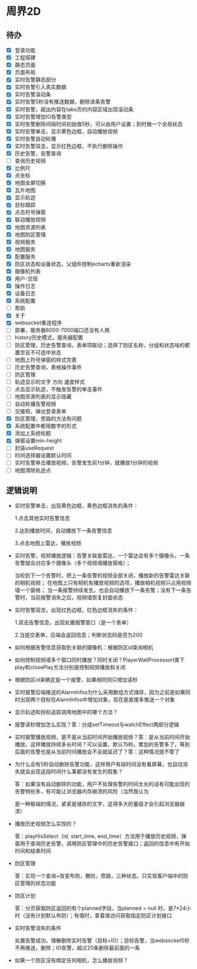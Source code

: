 # 周界2D

## 待办

* [X] 登录功能
* [X] 工程搭建
* [X] 静态页面
* [X] 页面布局
* [X] 实时告警静态部分
* [X] 实时告警引入真实数据
* [X] 实时告警滚动条
* [X] 实时告警5秒没有推送数据，删除该条告警
* [X] 实时告警，超出内容在tabs页的内容区域出现滚动条
* [X] 实时告警增加IO告警类型
* [X] 实时告警删除间隔时间初始值5秒，可以由用户设置；到时做一个全局状态
* [X] 实时告警单击，显示黄色边框，自动播放视频
* [X] 实时告警自动轮播
* [X] 实时告警双击，显示红色边框，不执行删除操作
* [X] 历史告警，告警查询
* [ ] 查询历史视频
* [X] 比例尺
* [X] 点坐标
* [X] 地图全屏切换
* [X] 瓦片地图
* [X] 显示轨迹
* [X] 目标跟踪
* [X] 点击符号弹窗
* [X] 联动播放视频
* [X] 地图资源列表
* [X] 地图防区管理
* [X] 视频服务
* [X] 地图服务
* [X] 配置服务
* [X] 防区状态和设备状态，父组件控制echarts重新渲染
* [X] 摄像机列表
* [X] 用户-交班
* [X] 操作日志
* [X] 设备日志
* [X] 系统配置
* [ ] 帮助
* [X] 关于
* [X] websocket重连程序
* [ ] 部署，服务器6000-7000端口还没有人用
* [ ] history历史模式，服务器配置
* [ ] 防区管理，历史告警查询，表单项联动；选择了防区名称，分组和状态啥的都置空且不可选中状态
* [ ] 地图上符号弹窗的样式完善
* [ ] 历史告警查询，表格操作事件
* [ ] 防区管理
* [ ] 轨迹显示的文字 方向 速度样式
* [ ] 点击显示轨迹，不触发告警的单击事件
* [ ] 地图资源列表的显示隐藏
* [ ] 自动轮播告警视频
* [ ] 交接班，弹出登录表单
* [X] 防区管理，旁路的方法有问题
* [X] 系统配置中都用数字的形式
* [X] 添加上系统标题
* [X] 弹窗设置min-height
* [ ] 封装useRequest
* [ ] 时间选择器设置默认时间
* [ ] 实时告警单击播放视频，告警发生前1分钟，就播放1分钟的视频
* [ ] 地图清除轨迹点

## 逻辑说明

* 实时告警单击，出现黄色边框，黄色边框消失的条件：

  1.点击其他实时告警信息

  2.达到播放时间，自动播放下一条告警信息

  3.点击地图上雷达，播放视频
* 实时告警，视频播放逻辑：告警关联是雷达，一个雷达会有多个摄像头，一条告警就会对应多个摄像头（多个视频墙播放窗格）；

  当轮到下一个告警时，把上一条告警的视频全部关闭，播放新的告警雷达关联的相机视频；												在地图上只有相机有播放视频的选项，播放相机视频只占用视频墙一个窗格；														当一条报警持续发生，也会自动播放下一条告警；没有下一条告警时，当前报警消失之后，视频墙恢复封面状态
* 实时告警双击，出现红色边框，红色边框消失的条件：

  1.双击告警信息，出现处置报警窗口（是一个表单）

  2.当提交表单，后端会返回信息；判断状态码是否为200
* 如何根据告警信息获取到关联的摄像机：根据防区id查询相机
* 如何控制视频墙多个窗口同时播放？同时关闭？PlayerWallProcessorl类下play和closePlay方法分别是控制视频播放和关闭
* 根据防区id来确定是一个报警，如果相同则只增加读秒
* 实时报警后端推送的AlarmInfos为什么采用数组方式储存，因为之前是如果同时出现两个目标在AlarmInfos中增加对象，现在是直接多推送一个对象
* 显示轨迹和目标追踪调用地图中的哪个方法？
* 报警读秒增加怎么实现？答：分成setTimeout与watchEffect两部分逻辑
* 实时报警播放视频，是不是从当前时间开始播放视频？答：是从当前时间开始播放。这样播放持续多长时间？可以设置，默认15秒。累加的告警多了，等到后面的告警也是从当前时间播放会不会就延迟了？答：这种情况就不管了
* 为什么会有5秒自动删除告警功能，这样用户有段时间没有看屏幕，也自动消失就会出现这段时间什么事都没有发生的假象？

  答：如果没有自动删除的功能，用户不处理告警的时间太长的话有可能出现的告警特别多，有可能让浏览器内存崩溃的风险（当然我认为

  是一种极端的情况，紧紧是储存的文字，这得多大的量级才会引起浏览器崩溃）
* 播放历史视频怎么实现的？

  答：playHisSelect（id, start_time, end_time）方法用于播放历史视频，弹窗用于查询历史告警，调用防区管理中的历史告警接口；返回的信息中有开始时间和结束时间
* 防区管理

  答：实现一个查询+改变布防，撤防，旁路，三种状态。只实现客户端中的防区管理的状态功能
* 防区计划

  答：分页获取防区返回的有个planned字段，当planned = null 时，是7*24小时（没有计划默认布防）；有值时，拿着值访问获取指定防区计划接口
* 实时告警消失的条件

  处置告警成功，理解删除实时告警（目标+IO）；目标告警，当websocket5秒不再推送，删除；IO告警，超过20条删除最前面的一条
* 如果一个防区没有绑定任何相机，怎么播放视频？

